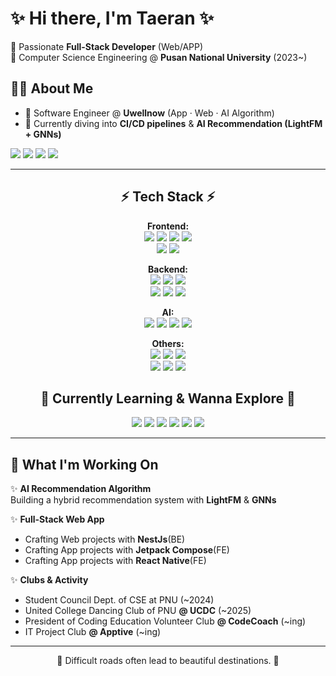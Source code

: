 # ✨ Hi there, I'm Taeran ✨

🌱 Passionate **Full-Stack Developer** (Web/APP)  
🏫 Computer Science Engineering @ **Pusan National University** (2023~)


## 👩‍💻 About Me

- 🔭 Software Engineer @ **Uwellnow** (App · Web · AI Algorithm)
- 🚀 Currently diving into **CI/CD pipelines** & **AI Recommendation (LightFM + GNNs)**

<a href="mailto:kimtaeran4767@gmail.com"><img src="https://img.shields.io/badge/Gmail-D14836?style=flat&logo=gmail&logoColor=white" /></a>
<a href="https://www.instagram.com/8.xar"><img src="https://img.shields.io/badge/Instagram-E4405F?style=flat&logo=Instagram&logoColor=white"/></a>
<a href="https://latteeea.tistory.com/"><img src="https://img.shields.io/badge/Tistory-orange?style=flat&logo=tistory&logoColor=white"></a>
<a href="https://blog.naver.com/taeran4767"><img src="https://img.shields.io/badge/Naver%20Blog-03C75A?style=flat&logo=naver&logoColor=white"></a>

---

<h2 align="center">⚡ Tech Stack ⚡</h2>

<p align="center">
  <strong>Frontend:</strong><br>
  <img src="https://img.shields.io/badge/TypeScript-007ACC?style=for-the-badge&logo=typescript&logoColor=white">
  <img src="https://img.shields.io/badge/React-61DBFB?style=for-the-badge&logo=react&logoColor=black">
  <img src="https://img.shields.io/badge/React_Router-CA4245?style=for-the-badge&logo=react-router&logoColor=white">
  <img src="https://img.shields.io/badge/Tailwind_CSS-38B2AC?style=for-the-badge&logo=tailwind-css&logoColor=white">
  <br>
  <img src="https://img.shields.io/badge/Kotlin-0095D5?&style=for-the-badge&logo=kotlin&logoColor=white">
  <img src="https://img.shields.io/badge/React_Native-20232A?style=for-the-badge&logo=react&logoColor=61DAFB">
</p>

<p align="center">
  <strong>Backend:</strong><br>
  <img src="https://img.shields.io/badge/Render-46E3B7?style=for-the-badge&logo=render&logoColor=white">
  <img src="https://img.shields.io/badge/FastAPI-009688?style=for-the-badge&logo=fastapi&logoColor=white">
  <img src="https://img.shields.io/badge/Java-ED8B00?style=for-the-badge&logo=openjdk&logoColor=white">
  <br>
  <img src="https://img.shields.io/badge/MySQL-00618A?style=for-the-badge&logo=mysql&logoColor=white">
  <img src="https://img.shields.io/badge/PostgreSQL-1D4ED8?style=for-the-badge&logo=postgresql&logoColor=white">
  <img src="https://img.shields.io/badge/Firebase-039BE5?style=for-the-badge&logo=Firebase&logoColor=white">

</p>

<p align="center">
  <strong>AI:</strong><br>
  <img src="https://img.shields.io/badge/Pandas-150458?style=for-the-badge&logo=pandas&logoColor=white">
  <img src="https://img.shields.io/badge/Matplotlib-11557c?style=for-the-badge&logo=matplotlib&logoColor=white">
  <img src="https://img.shields.io/badge/SciPy-8CAAE6?style=for-the-badge&logo=scipy&logoColor=white">
  <img src="https://img.shields.io/badge/scikit--learn-F7931E?style=for-the-badge&logo=scikit-learn&logoColor=white">
</p>

<p align="center">
  <strong>Others:</strong><br>
  <img src="https://img.shields.io/badge/Expo-1C2024?style=for-the-badge&logo=expo&logoColor=white">
  <img src="https://img.shields.io/badge/Vite-646CFF?style=for-the-badge&logo=vite&logoColor=white">
  <img src="https://img.shields.io/badge/Vercel-000000?style=for-the-badge&logo=vercel&logoColor=white">
  <br>
  <img src="https://img.shields.io/badge/GitHub_Actions-2088FF?style=for-the-badge&logo=github-actions&logoColor=white">
  <img src="https://img.shields.io/badge/Figma-F24E1E?style=for-the-badge&logo=figma&logoColor=white">
  <img src="https://img.shields.io/badge/Arduino_IDE-00979D?style=for-the-badge&logo=arduino&logoColor=white">
</p>

<h2 align="center">🌈 Currently Learning & Wanna Explore 🌈</h2>

<p align="center">
  <img src="https://img.shields.io/badge/Next.js-000?logo=nextdotjs&logoColor=fff&style=for-the-badge">
  <img src="https://img.shields.io/badge/Spring-6DB33F?style=for-the-badge&logo=spring&logoColor=white">
  <img src="https://img.shields.io/badge/Nestjs-E0234E?style=for-the-badge&logo=nestjs&logoColor=white">
  <img src="https://img.shields.io/badge/Amazon_AWS-FF9900?style=for-the-badge&logo=amazonaws&logoColor=white">
  <img src="https://img.shields.io/badge/Docker-2496ED?style=for-the-badge&logo=docker&logoColor=white">
  <img src="https://img.shields.io/badge/Kubernetes-326CE5?style=for-the-badge&logo=kubernetes&logoColor=white">
</p>

---

## 🚀 What I'm Working On

✨ **AI Recommendation Algorithm**  
Building a hybrid recommendation system with **LightFM** & **GNNs**  

✨ **Full-Stack Web App**  
- Crafting Web projects with **NestJs**(BE)
- Crafting App projects with **Jetpack Compose**(FE)
- Crafting App projects with **React Native**(FE)

✨ **Clubs & Activity**  
- Student Council Dept. of CSE at PNU (~2024)
- United College Dancing Club of PNU **@ UCDC** (~2025)
- President of Coding Education Volunteer Club **@ CodeCoach** (~ing)
- IT Project Club **@ Apptive** (~ing)
---

<p align="center">
  🌟 Difficult roads often lead to beautiful destinations. 🌟
</p>
